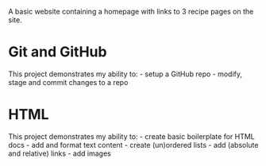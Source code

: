 A basic website containing a homepage with links to 3 recipe pages on the site.

# Git and GitHub #
This project demonstrates my ability to:
    - setup a GitHub repo
    - modify, stage and commit changes to a repo

# HTML #
This project demonstrates my ability to:
    - create basic boilerplate for HTML docs
    - add and format text content
    - create (un)ordered lists
    - add (absolute and relative) links
    - add images
